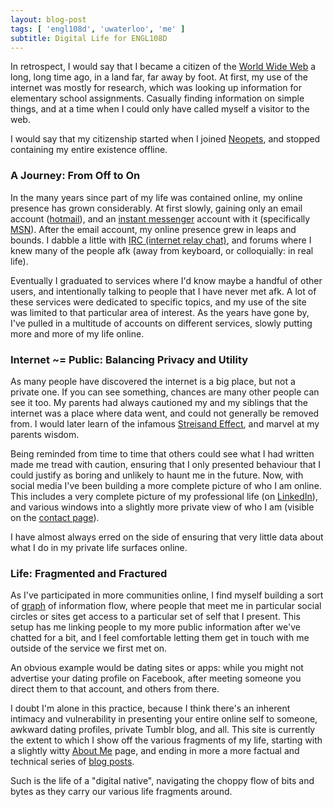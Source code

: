 ```yaml
---
layout: blog-post
tags: [ 'engl108d', 'uwaterloo', 'me' ]
subtitle: Digital Life for ENGL108D
---
```


In retrospect, I would say that I became a citizen of the [World Wide Web][1] a long, long time ago, in a land far, far away by foot. At first, my use of the internet was mostly for research, which was looking up information for elementary school assignments. Casually finding information on simple things, and at a time when I could only have called myself a visitor to the web.

I would say that my citizenship started when I joined [Neopets][2], and stopped containing my entire existence offline.

### A Journey: From Off to On

In the many years since part of my life was contained online, my online presence has grown considerably. At first slowly, gaining only an email account ([hotmail][3]), and an [instant messenger][4] account with it (specifically [MSN][5]). After the email account, my online presence grew in leaps and bounds. I dabble a little with [IRC (internet relay chat)][6], and forums where I knew many of the people afk (away from keyboard, or colloquially: in real life).

Eventually I graduated to services where I'd know maybe a handful of other users, and intentionally talking to people that I have never met afk. A lot of these services were dedicated to specific topics, and my use of the site was limited to that particular area of interest. As the years have gone by, I've pulled in a multitude of accounts on different services, slowly putting more and more of my life online.

### Internet ~= Public: Balancing Privacy and Utility

As many people have discovered the internet is a big place, but not a private one. If you can see something, chances are many other people can see it too. My parents had always cautioned my and my siblings that the internet was a place where data went, and could not generally be removed from. I would later learn of the infamous [Streisand Effect][7], and marvel at my parents wisdom.

Being reminded from time to time that others could see what I had written made me tread with caution, ensuring that I only presented behaviour that I could justify as boring and unlikely to haunt me in the future. Now, with social media I've been building a more complete picture of who I am online. This includes a very complete picture of my professional life (on [LinkedIn][9]), and various windows into a slightly more private view of who I am (visible on the [contact page][8]).

I have almost always erred on the side of ensuring that very little data about what I do in my private life surfaces online.

### Life: Fragmented and Fractured

As I've participated in more communities online, I find myself building a sort of [graph][10] of information flow, where people that meet me in particular social circles or sites get access to a particular set of self that I present. This setup has me linking people to my more public information after we've chatted for a bit, and I feel comfortable letting them get in touch with me outside of the service we first met on.

An obvious example would be dating sites or apps: while you might not advertise your dating profile on Facebook, after meeting someone you direct them to that account, and others from there.

I doubt I'm alone in this practice, because I think there's an inherent intimacy and vulnerability in presenting your entire online self to someone, awkward dating profiles, private Tumblr blog, and all. This site is currently the extent to which I show off the various fragments of my life, starting with a slightly witty [About Me][11] page, and ending in more a more factual and technical series of [blog posts][12].

Such is the life of a "digital native", navigating the choppy flow of bits and bytes as they carry our various life fragments around.

[1]: https://en.wikipedia.org/wiki/World_Wide_Web
[2]: http://www.neopets.com/
[3]: https://en.wikipedia.org/wiki/Outlook.com
[4]: https://en.wikipedia.org/wiki/Instant_messaging
[5]: https://en.wikipedia.org/wiki/Microsoft_Messenger_service
[6]: https://en.wikipedia.org/wiki/Internet_Relay_Chat
[7]: https://en.wikipedia.org/wiki/Streisand_effect
[8]: /contact/
[9]: https://www.linkedin.com/
[10]: https://en.wikipedia.org/wiki/Graph_%28mathematics%29
[11]: /about/
[12]: /blog/

